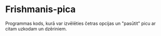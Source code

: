 # Frishmanis-pica

Programmas kods, kurā var izvēlēties četras opcijas un "pasūtit" picu ar citam uzkodam un dzēriniem.
